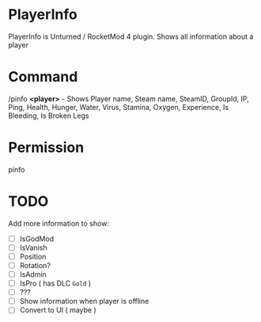 # PlayerInfo
PlayerInfo is Unturned / RocketMod 4 plugin. Shows all information about a player

# Command
/pinfo **&lt;player&gt;** - Shows Player name, Steam name, SteamID, GroupId, IP, Ping, Health, Hunger, Water, Virus, Stamina, Oxygen, Experience, Is Bleeding, Is Broken Legs

# Permission
pinfo

# TODO
Add more information to show:
- [ ] IsGodMod
- [ ] IsVanish
- [ ] Position
- [ ] Rotation?
- [ ] IsAdmin
- [ ] IsPro ( has DLC `Gold` )
- [ ] ???
- [ ] Show information when player is offline 
- [ ] Convert to UI ( maybe )
